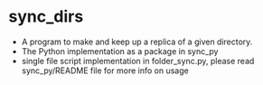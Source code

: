 # sync_dirs
 * A program to make and keep up a replica of a given directory.   
 * The Python implementation as a package in sync_py
 * single file script implementation in folder_sync.py, please read sync_py/README file for more info on usage 

